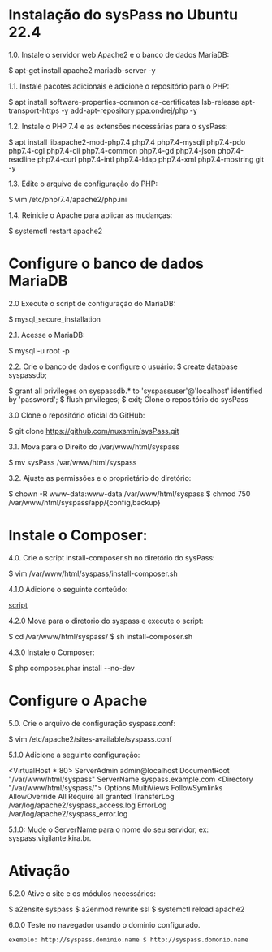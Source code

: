 # Instalação do sysPass no Ubuntu 22.4

1.0. Instale o servidor web Apache2 e o banco de dados MariaDB:

$ apt-get install apache2 mariadb-server -y

1.1. Instale pacotes adicionais e adicione o repositório para o PHP:

$ apt install software-properties-common ca-certificates lsb-release apt-transport-https -y add-apt-repository ppa:ondrej/php -y

1.2. Instale o PHP 7.4 e as extensões necessárias para o sysPass:

$ apt install libapache2-mod-php7.4 php7.4 php7.4-mysqli php7.4-pdo php7.4-cgi php7.4-cli php7.4-common php7.4-gd php7.4-json php7.4-readline php7.4-curl php7.4-intl php7.4-ldap php7.4-xml php7.4-mbstring git -y

1.3. Edite o arquivo de configuração do PHP:

$ vim /etc/php/7.4/apache2/php.ini

1.4. Reinicie o Apache para aplicar as mudanças:

$ systemctl restart apache2

# Configure o banco de dados MariaDB

2.0 Execute o script de configuração do MariaDB:

$ mysql_secure_installation

2.1. Acesse o MariaDB:

$ mysql -u root -p

2.2. Crie o banco de dados e configure o usuário: $ create database syspassdb;

$ grant all privileges on syspassdb.* to 'syspassuser'@'localhost' identified by 'password'; $ flush privileges; $ exit;
Clone o repositório do sysPass

3.0 Clone o repositório oficial do GitHub:

$ git clone https://github.com/nuxsmin/sysPass.git

3.1. Mova para o Direito do /var/www/html/syspass 

$ mv sysPass /var/www/html/syspass

3.2. Ajuste as permissões e o proprietário do diretório:

$ chown -R www-data:www-data /var/www/html/syspass 
$ chmod 750 /var/www/html/syspass/app/{config,backup}

# Instale o Composer:

4.0. Crie o script install-composer.sh no diretório do sysPass: 

$ vim /var/www/html/syspass/install-composer.sh

4.1.0 Adicione o seguinte conteúdo:

[script](.../nosensemaker/syspass/blob/main/install-composer.script)


4.2.0 Mova para o diretorio do syspass e execute o script:

$ cd /var/www/html/syspass/ $ sh install-composer.sh

4.3.0 Instale o Composer:

$ php composer.phar install --no-dev

# Configure o Apache
5.0. Crie o arquivo de configuração syspass.conf:

$ vim /etc/apache2/sites-available/syspass.conf

5.1.0 Adicione a seguinte configuração:

<VirtualHost *:80> ServerAdmin admin@localhost
DocumentRoot "/var/www/html/syspass" ServerName syspass.example.com <Directory "/var/www/html/syspass/"> Options MultiViews FollowSymlinks AllowOverride All Require all granted TransferLog /var/log/apache2/syspass_access.log ErrorLog /var/log/apache2/syspass_error.log

5.1.0: Mude o ServerName para o nome do seu servidor, ex: syspass.vigilante.kira.br.

# Ativação

5.2.0 Ative o site e os módulos necessários: 

$ a2ensite syspass $ a2enmod rewrite ssl $ systemctl reload apache2

6.0.0 Teste no navegador usando o dominio configurado.

    exemplo: http://syspass.dominio.name $ http://syspass.domonio.name
